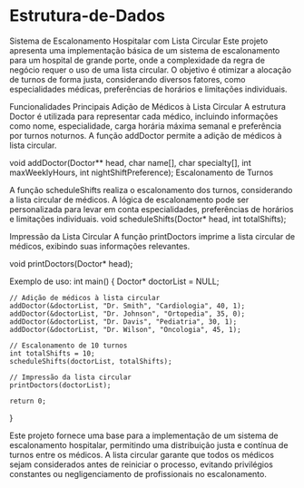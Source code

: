 # Estrutura-de-Dados
Sistema de Escalonamento Hospitalar com Lista Circular
Este projeto apresenta uma implementação básica de um sistema de escalonamento para um hospital de grande porte, onde a complexidade da regra de negócio requer o uso de uma lista circular.
O objetivo é otimizar a alocação de turnos de forma justa, considerando diversos fatores, como especialidades médicas, preferências de horários e limitações individuais.

Funcionalidades Principais
Adição de Médicos à Lista Circular
A estrutura Doctor é utilizada para representar cada médico, incluindo informações como nome, especialidade, carga horária máxima semanal e preferência por turnos noturnos. 
A função addDoctor permite a adição de médicos à lista circular.

void addDoctor(Doctor** head, char name[], char specialty[], int maxWeeklyHours, int nightShiftPreference);
Escalonamento de Turnos

A função scheduleShifts realiza o escalonamento dos turnos, considerando a lista circular de médicos. 
A lógica de escalonamento pode ser personalizada para levar em conta especialidades, preferências de horários e limitações individuais.
void scheduleShifts(Doctor* head, int totalShifts);

Impressão da Lista Circular
A função printDoctors imprime a lista circular de médicos, exibindo suas informações relevantes.

void printDoctors(Doctor* head);

Exemplo de uso:
int main() {
    Doctor* doctorList = NULL;

    // Adição de médicos à lista circular
    addDoctor(&doctorList, "Dr. Smith", "Cardiologia", 40, 1);
    addDoctor(&doctorList, "Dr. Johnson", "Ortopedia", 35, 0);
    addDoctor(&doctorList, "Dr. Davis", "Pediatria", 30, 1);
    addDoctor(&doctorList, "Dr. Wilson", "Oncologia", 45, 1);

    // Escalonamento de 10 turnos
    int totalShifts = 10;
    scheduleShifts(doctorList, totalShifts);

    // Impressão da lista circular
    printDoctors(doctorList);

    return 0;
}

Este projeto fornece uma base para a implementação de um sistema de escalonamento hospitalar, permitindo uma distribuição justa e contínua de turnos entre os médicos.
A lista circular garante que todos os médicos sejam considerados antes de reiniciar o processo, evitando privilégios constantes ou negligenciamento de profissionais no escalonamento.
